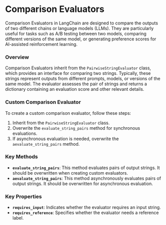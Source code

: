 # Comparison Evaluators

Comparison Evaluators in LangChain are designed to compare the outputs of two different chains or language models (LLMs). They are particularly useful for tasks such as A/B testing between two models, comparing different versions of the same model, or generating preference scores for AI-assisted reinforcement learning.

### Overview

Comparison Evaluators inherit from the `PairwiseStringEvaluator` class, which provides an interface for comparing two strings. Typically, these strings represent outputs from different prompts, models, or versions of the same model. The evaluator assesses the pair of strings and returns a dictionary containing an evaluation score and other relevant details.

### Custom Comparison Evaluator

To create a custom comparison evaluator, follow these steps:
1. Inherit from the `PairwiseStringEvaluator` class.
2. Overwrite the `evaluate_string_pairs` method for synchronous evaluations.
3. If asynchronous evaluation is needed, overwrite the `aevaluate_string_pairs` method.

### Key Methods

- **`evaluate_string_pairs`**: This method evaluates pairs of output strings. It should be overwritten when creating custom evaluators.
- **`aevaluate_string_pairs`**: This method asynchronously evaluates pairs of output strings. It should be overwritten for asynchronous evaluation.

### Key Properties

- **`requires_input`**: Indicates whether the evaluator requires an input string.
- **`requires_reference`**: Specifies whether the evaluator needs a reference label.